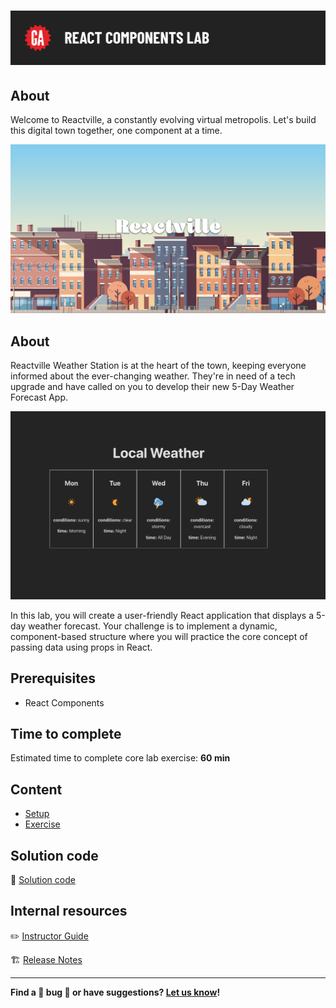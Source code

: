 # ![React Components Lab](./assets/hero.png)

## About



Welcome to Reactville, a constantly evolving virtual metropolis. Let's build this digital town together, one component at a time.

![REactVille Skyline](./assets/Reactville.png)

## About

Reactville Weather Station is at the heart of the town, keeping everyone informed about the ever-changing weather. They're in need of a tech upgrade and have called on you to develop their new 5-Day Weather Forecast App.

![Solution UI](./assets/solution-UI.png)

In this lab, you will create a user-friendly React application that displays a 5-day weather forecast. Your challenge is to implement a dynamic, component-based structure where you will practice the core concept of passing data using props in React.

## Prerequisites

- React Components

## Time to complete

Estimated time to complete core lab exercise: **60 min**

## Content

- [Setup](./setup/README.md)
- [Exercise](./exercise/README.md)

## Solution code

🏁 [Solution code](https://git.generalassemb.ly/modular-curriculum-all-courses/react-components-lab-solution)

## Internal resources

✏️ [Instructor Guide](./internal-resources/instructor-guide.md)

🏗️ [Release Notes](./internal-resources/release-notes.md)

---

**Find a 👾 bug 👾 or have suggestions? [Let us know](https://git.generalassemb.ly/modular-curriculum-all-courses/universal-resources-internal/blob/main/module-feedback.md)!**
